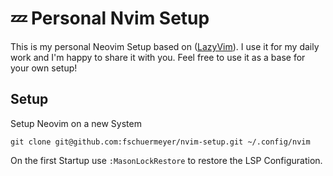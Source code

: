 # 💤 Personal Nvim Setup

This is my personal Neovim Setup based on ([LazyVim](https://www.lazyvim.org/)). I use it for my daily work and I'm happy to share it with you. Feel free to use it as a base for your own setup!

## Setup

Setup Neovim on a new System

```shell
git clone git@github.com:fschuermeyer/nvim-setup.git ~/.config/nvim
```

On the first Startup use `:MasonLockRestore` to restore the LSP Configuration.
